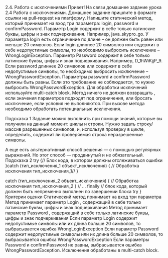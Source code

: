 2.4. Работа с исключениями
Привет!
На связи домашнее задание урока 2.4 Работа с исключениями.
Домашнее задание пришлите в формате ссылки на pull-request на платформу.
Напишите статический метод, который принимает на вход три параметра: login, password и confirmPassword.
Параметр Login содержит в себе только латинские буквы, цифры и знак подчеркивания.
Например, java_skypro_go. У параметра login есть ограничение по длине – он должен быть равен или меньше 20 символов. Если login длиннее 20 символов или содержит в себе недопустимые символы, то необходимо выбросить исключение – WrongLoginException.
Параметр Password содержит в себе только латинские буквы, цифры и знак подчеркивания. Например, D_1hWiKjjP_9. Если password длиннее 20 символов или содержит в себе недопустимые символы, то необходимо выбросить исключение – WrongPasswordException.
Параметры password и confirmPassword должны быть равны. Если это требование не соблюдается, то нужно выбросить WrongPasswordException.
Для обработки исключений используйте multi-catch block.
Метод ничего не должен возвращать , если значения параметров подходят под ограничения,  или бросать исключение, если условия не выполняются.
При вызове метода необходимо обработать потенциальные исключения.

Подсказка 1
Задание можно выполнить при помощи знаний, которые вы получили на данный момент: циклы и строки. Нужно задать строку/массив разрешенных символов, и, используя проверку в цикле, определить, содержит ли проверяемая строка неразрешенные символы.

А еще есть альтернативный способ решения — с помощью регулярных выражений. Но этот способ — продвинутый и не обязательный.
Подсказка 2
try {// Блок кода, в котором должны отслеживаться ошибки
}catch (тип_исключения_1 объект_исключения) {
// Обработка исключения тип_исключения_1// }

catch (тип_исключения_2 объект_исключения) {
// Обработка исключения тип_исключения_2
}
// ...
finally
// блок кода, который должен быть непременно выполнен по завершении блока try
}
​
Критерии оценки
Статический метод принимает на вход три параметра
Метод принимает параметр Login , содержащий в себе только латинские буквы, цифры и знак подчеркивания
Метод принимает параметр Password , содержащий в себе только латинские буквы, цифры и знак подчеркивания
Если параметр Login содержит недопустимые символы или их длина больше 20 символов, то выбрасывается ошибка WrongLoginException
Если параметр Password содержит недопустимые символы или их длина больше 20 символов, то выбрасывается ошибка WrongPasswordException
Если параметры Password и confirmPassword  не равны, выбрасывается ошибка WrongPasswordException.
Исключения обработаны в multi-catch block.